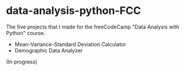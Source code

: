 # data-analysis-python-FCC
The five projects that I made for the freeCodeCamp "Data Analysis with Python" course.

- Mean-Variance-Standard Deviation Calculator
- Demographic Data Analyzer

(In progress)
